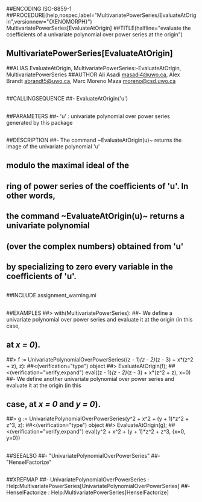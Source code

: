 ##ENCODING ISO-8859-1
##PROCEDURE(help,nospec,label="MultivariatePowerSeries/EvaluateAtOrigin",versionnew="{XENOMORPH}") MultivariatePowerSeries[EvaluateAtOrigin]
##TITLE(halfline="evaluate the coefficients of a univariate polynomial over power series at the origin")
##    MultivariatePowerSeries[EvaluateAtOrigin]
##ALIAS EvaluateAtOrigin, MultivariatePowerSeries:-EvaluateAtOrigin, MultivariatePowerSeries
##AUTHOR Ali Asadi masadi4@uwo.ca, Alex Brandt abrandt5@uwo.ca, Marc Moreno Maza moreno@csd.uwo.ca
##
##CALLINGSEQUENCE
##- EvaluateAtOrigin('u')
##
##PARAMETERS
##- 'u' : univariate polynomial over power series generated by this package
##
##DESCRIPTION
##- The  command ~EvaluateAtOrigin(u)~ returns the image of the univariate polynomial 'u'
##  modulo  the maximal ideal of the
##   ring of power series of the coefficients of 'u'. In other words,
##   the command ~EvaluateAtOrigin(u)~  returns a univariate polynomial 
##   (over the complex numbers) obtained from 'u'
##   by specializing to zero every variable in the coefficients of 'u'.
##
##INCLUDE assignment_warning.mi
##
##EXAMPLES
##> with(MultivariatePowerSeries):
##- We define a univariate polynomial over power series and evaluate it at the origin (in this case,
##  at _x = 0_).
##> f := UnivariatePolynomialOverPowerSeries((z - 1)*(z - 2)*(z - 3) + x*(z^2 + z), z):
##<(verification="type") object
##> EvaluateAtOrigin(f);
##<(verification="verify,expand") eval((z - 1)*(z - 2)*(z - 3) + x*(z^2 + z), x=0)
##- We define another univariate polynomial over power series and evaluate it at the origin (in this
##  case, at _x = 0_ and _y = 0_).
##> g := UnivariatePolynomialOverPowerSeries(y^2 + x^2 + (y + 1)*z^2 + z^3, z):
##<(verification="type") object
##> EvaluateAtOrigin(g);
##<(verification="verify,expand") eval(y^2 + x^2 + (y + 1)*z^2 + z^3, {x=0, y=0})
##
##SEEALSO
##- "UnivariatePolynomialOverPowerSeries"
##- "HenselFactorize"
##
##XREFMAP
##- UnivariatePolynomialOverPowerSeries : Help:MultivariatePowerSeries[UnivariatePolynomialOverPowerSeries]
##- HenselFactorize : Help:MultivariatePowerSeries[HenselFactorize]
